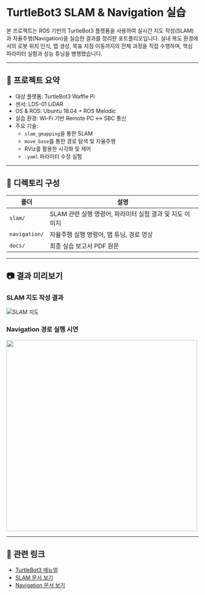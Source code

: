 # TurtleBot3 SLAM & Navigation 실습

본 프로젝트는 ROS 기반의 TurtleBot3 플랫폼을 사용하여 실시간 지도 작성(SLAM)과 자율주행(Navigation)을 실습한 결과를 정리한 포트폴리오입니다.
실내 복도 환경에서의 로봇 위치 인식, 맵 생성, 목표 지점 이동까지의 전체 과정을 직접 수행하며, 핵심 파라미터 실험과 성능 튜닝을 병행했습니다.

---

## 🧩 프로젝트 요약

- 대상 플랫폼: TurtleBot3 Waffle Pi
- 센서: LDS-01 LiDAR
- OS & ROS: Ubuntu 18.04 + ROS Melodic
- 실습 환경: Wi-Fi 기반 Remote PC ↔ SBC 통신
- 주요 기술:
  - `slam_gmapping`을 통한 SLAM
  - `move_base`를 통한 경로 탐색 및 자율주행
  - RViz를 활용한 시각화 및 제어
  - `.yaml` 파라미터 수정 실험

---

## 📁 디렉토리 구성

| 폴더 | 설명 |
|------|------|
| `slam/` | SLAM 관련 실행 명령어, 파라미터 실험 결과 및 지도 이미지 |
| `navigation/` | 자율주행 실행 명령어, 맵 튜닝, 경로 영상 |
| `docs/` | 최종 실습 보고서 PDF 원문 |

---

## 📷 결과 미리보기

### SLAM 지도 작성 결과
![SLAM 지도](slam/map_example.png)

### Navigation 경로 실행 시연
<img src="navigation/goal_set_example.gif" width="500"/>

---

## 🔗 관련 링크

- [TurtleBot3 매뉴얼](https://emanual.robotis.com/docs/en/platform/turtlebot3/overview/)
- [SLAM 문서 보기](./slam/README.md)
- [Navigation 문서 보기](./navigation/README.md)
